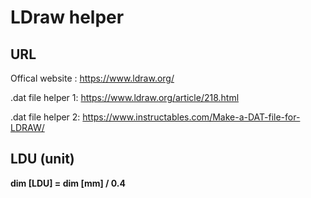 # LDraw helper

## URL

Offical website : https://www.ldraw.org/

.dat file helper 1: https://www.ldraw.org/article/218.html

.dat file helper 2: https://www.instructables.com/Make-a-DAT-file-for-LDRAW/

## LDU (unit)

__dim [LDU] = dim [mm] / 0.4__